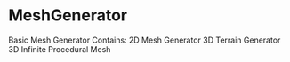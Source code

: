 # MeshGenerator
Basic Mesh Generator
Contains:
2D Mesh Generator
3D Terrain Generator
3D Infinite Procedural Mesh

